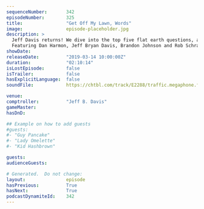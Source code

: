 ```yaml
---
sequenceNumber:       342
episodeNumber:        325
title:                "Get Off My Lawn, Words"
image:                episode-placeholder.jpg
description: >
  Jeff Davis returns! We dive into the top five flat earth questions, and what would happen if a tree grew upside down?
  Featuring Dan Harmon, Jeff Bryan Davis, Brandon Johnson and Rob Schrab.
showDate:             
releaseDate:          "2019-03-14 10:00:00Z"
duration:             "02:10:14"
isLostEpisode:        false
isTrailer:            false
hasExplicitLanguage:  false
soundFile:            https://chtbl.com/track/E2288/traffic.megaphone.fm/STA1364711663.mp3?updated=1596658041

venue:                
comptroller:          "Jeff B. Davis"
gameMaster:           
hasDnD:               

## Example on how to add guests
#guests:
#- "Guy Pancake"
#- "Lady Omelette"
#- "Kid Hashbrown"

guests:
audienceGuests:

# Generated.  Do not change:
layout:               episode
hasPrevious:          True
hasNext:              True
podcastDynamiteId:    342
---
```

